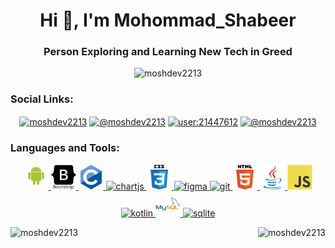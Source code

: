 <h1 align="center">Hi 👋, I'm Mohommad_Shabeer</h1>
<h3 align="center">Person Exploring and Learning New Tech in Greed</h3>

<p align="center"> <img src="https://komarev.com/ghpvc/?username=moshdev2213&label=Profile%20views&color=0e75b6&style=flat" alt="moshdev2213" /> </p>

<!--
- 🔭 I’m currently working on [Touristo](https://github.com/MOSH2213/Touristo)

- 🌱 I’m currently learning **Kotlin , Android**

- 👯 I’m looking to collaborate on [Greeter](https://github.com/MOSH2213/Greeter)

- 💬 Ask me about **Java😥**

- 📫 How to reach me **moshdev2213@gmail.com**

- ⚡ Fun fact **I Hate Grades😅**
-->
<h3 align="left">Social Links:</h3>
<p align="center">
<a href="https://twitter.com/moshdev2213" target="blank"><img align="center" src="https://raw.githubusercontent.com/rahuldkjain/github-profile-readme-generator/master/src/images/icons/Social/twitter.svg" alt="moshdev2213" height="30" width="40" /></a>
<a href="https://linkedin.com/in/@moshdev2213" target="blank"><img align="center" src="https://raw.githubusercontent.com/rahuldkjain/github-profile-readme-generator/master/src/images/icons/Social/linked-in-alt.svg" alt="@moshdev2213" height="30" width="40" /></a>
<a href="https://stackoverflow.com/users/user:21447612" target="blank"><img align="center" src="https://raw.githubusercontent.com/rahuldkjain/github-profile-readme-generator/master/src/images/icons/Social/stack-overflow.svg" alt="user:21447612" height="30" width="40" /></a>
<a href="https://www.hackerrank.com/@moshdev2213" target="blank"><img align="center" src="https://raw.githubusercontent.com/rahuldkjain/github-profile-readme-generator/master/src/images/icons/Social/hackerrank.svg" alt="@moshdev2213" height="30" width="40" /></a>
</p>

<h3 align="left">Languages and Tools:</h3>
<p align="center"> <a href="https://developer.android.com" target="_blank" rel="noreferrer"> <img src="https://raw.githubusercontent.com/devicons/devicon/master/icons/android/android-original-wordmark.svg" alt="android" width="40" height="40"/> </a> <a href="https://getbootstrap.com" target="_blank" rel="noreferrer"> <img src="https://raw.githubusercontent.com/devicons/devicon/master/icons/bootstrap/bootstrap-plain-wordmark.svg" alt="bootstrap" width="40" height="40"/> </a> <a href="https://www.cprogramming.com/" target="_blank" rel="noreferrer"> <img src="https://raw.githubusercontent.com/devicons/devicon/master/icons/c/c-original.svg" alt="c" width="40" height="40"/> </a> <a href="https://www.chartjs.org" target="_blank" rel="noreferrer"> <img src="https://www.chartjs.org/media/logo-title.svg" alt="chartjs" width="40" height="40"/> </a> <a href="https://www.w3schools.com/css/" target="_blank" rel="noreferrer"> <img src="https://raw.githubusercontent.com/devicons/devicon/master/icons/css3/css3-original-wordmark.svg" alt="css3" width="40" height="40"/> </a> <a href="https://www.figma.com/" target="_blank" rel="noreferrer"> <img src="https://www.vectorlogo.zone/logos/figma/figma-icon.svg" alt="figma" width="40" height="40"/> </a> <a href="https://git-scm.com/" target="_blank" rel="noreferrer"> <img src="https://www.vectorlogo.zone/logos/git-scm/git-scm-icon.svg" alt="git" width="40" height="40"/> </a> <a href="https://www.w3.org/html/" target="_blank" rel="noreferrer"> <img src="https://raw.githubusercontent.com/devicons/devicon/master/icons/html5/html5-original-wordmark.svg" alt="html5" width="40" height="40"/> </a> <a href="https://www.java.com" target="_blank" rel="noreferrer"> <img src="https://raw.githubusercontent.com/devicons/devicon/master/icons/java/java-original.svg" alt="java" width="40" height="40"/> </a> <a href="https://developer.mozilla.org/en-US/docs/Web/JavaScript" target="_blank" rel="noreferrer"> <img src="https://raw.githubusercontent.com/devicons/devicon/master/icons/javascript/javascript-original.svg" alt="javascript" width="40" height="40"/> </a> <a href="https://kotlinlang.org" target="_blank" rel="noreferrer"> <img src="https://www.vectorlogo.zone/logos/kotlinlang/kotlinlang-icon.svg" alt="kotlin" width="40" height="40"/> </a> <a href="https://www.mysql.com/" target="_blank" rel="noreferrer"> <img src="https://raw.githubusercontent.com/devicons/devicon/master/icons/mysql/mysql-original-wordmark.svg" alt="mysql" width="40" height="40"/> </a> <a href="https://www.sqlite.org/" target="_blank" rel="noreferrer"> <img src="https://www.vectorlogo.zone/logos/sqlite/sqlite-icon.svg" alt="sqlite" width="40" height="40"/> </a> </p>

<p><img align="left" src="https://github-readme-stats.vercel.app/api/top-langs?username=moshdev2213&show_icons=true&locale=en&layout=compact" alt="moshdev2213" /></p>

<p>&nbsp;<img align="right" src="https://github-readme-stats.vercel.app/api?username=moshdev2213&show_icons=true&locale=en" alt="moshdev2213" /></p>
</br>
<!--<p><img align="center" src="https://github-readme-streak-stats.herokuapp.com/?user=moshdev2213&" alt="moshdev2213" /></p>-->
